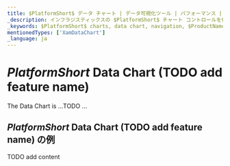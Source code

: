 ```yaml
---
title: $PlatformShort$ データ チャート | データ可視化ツール | パフォーマンス | インフラジスティックス
_description: インフラジスティックスの $PlatformShort$ チャート コントロールを使用して数百万のデータ ポイントを超高速でレンダリングします。$ProductName$ グラフの高パフォーマンスをお試しください!
_keywords: $PlatformShort$ charts, data chart, navigation, $ProductName$, Infragistics, $PlatformShort$ チャート, データ チャート, パフォーマンス, インフラジスティックス
mentionedTypes: ['XamDataChart']
_language: ja
---
```

# $PlatformShort$ Data Chart (TODO add feature name)

The Data Chart is ...TODO ...

## $PlatformShort$ Data Chart (TODO add feature name) の例


<code-view style="height: 500px" 
           data-demos-base-url="{environment:dvDemosBaseUrl}" 
           iframe-src="{environment:dvDemosBaseUrl}/charts/data-chart-chart-performance" alt="$PlatformShort$ Data Chart (TODO add feature name) の例">
</code-view>


<div class="divider--half"></div>


TODO add content
